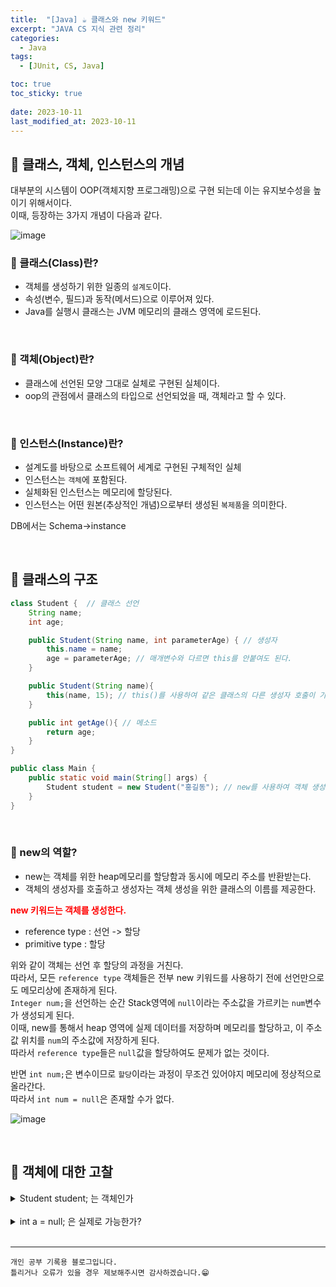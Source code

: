 ```yaml
---
title:  "[Java] ☕ 클래스와 new 키워드"
excerpt: "JAVA CS 지식 관련 정리"
categories:
  - Java
tags:
  - [JUnit, CS, Java]

toc: true
toc_sticky: true
 
date: 2023-10-11
last_modified_at: 2023-10-11
---
```


## 📖 클래스, 객체, 인스턴스의 개념

대부분의 시스템이 OOP(객체지향 프로그래밍)으로 구현 되는데 이는 유지보수성을 높이기 위해서이다.  
이때, 등장하는 3가지 개념이 다음과 같다.  

![image](https://github.com/yyechan0602/yyechan0602.github.io/assets/37824506/e5e4aebd-a9e8-44a5-a583-eaa8b12191e9)


### 🍄 클래스(Class)란?

- 객체를 생성하기 위한 일종의 `설계도`이다.
- 속성(변수, 필드)과 동작(메서드)으로 이루어져 있다.
- Java를 실행시 클래스는 JVM 메모리의 클래스 영역에 로드된다.

<br>

### 🍄 객체(Object)란?

- 클래스에 선언된 모양 그대로 실체로 구현된 실체이다.
- oop의 관점에서 클래스의 타입으로 선언되었을 때, 객체라고 할 수 있다.

<br>

### 🍄 인스턴스(Instance)란?

- 설계도를 바탕으로 소프트웨어 세계로 구현된 구체적인 실체
- 인스턴스는 `객체`에 포함된다.
- 실체화된 인스턴스는 메모리에 할당된다.
- 인스턴스는 어떤 원본(추상적인 개념)으로부터 생성된 `복제품`을 의미한다.

DB에서는 Schema->instance

<br>

## 📖 클래스의 구조

```java
class Student {  // 클래스 선언
    String name;
    int age;

    public Student(String name, int parameterAge) { // 생성자
        this.name = name; 
        age = parameterAge; // 매개변수와 다르면 this를 안붙여도 된다.
    }

    public Student(String name){ 
        this(name, 15); // this()를 사용하여 같은 클래스의 다른 생성자 호출이 가능하다.
    }

    public int getAge(){ // 메소드
        return age;
    }
}

public class Main {
    public static void main(String[] args) {
        Student student = new Student("홍길동"); // new를 사용하여 객체 생성 후 초기화해준다.
    }
}
```

<br>

### 🍄 new의 역할?

- new는 객체를 위한 heap메모리를 할당함과 동시에 메모리 주소를 반환받는다.  
- 객체의 생성자를 호출하고 생성자는 객체 생성을 위한 클래스의 이름를 제공한다.  

<span style="color:red">**new 키워드는 객체를 생성한다.** </span>  

- reference type : 선언 -> 할당  
- primitive type : 할당  

위와 같이 객체는 선언 후 할당의 과정을 거친다.  
따라서, 모든 `reference type` 객체들은 전부 new 키워드를 사용하기 전에 선언만으로도 메모리상에 존재하게 된다.  
`Integer num;`을 선언하는 순간 Stack영역에 `null`이라는 주소값을 가르키는 `num`변수가 생성되게 된다.  
이때, new를 통해서 heap 영역에 실제 데이터를 저장하며 메모리를 할당하고, 이 주소값 위치를 `num`의 주소값에 저장하게 된다.  
따라서 `reference type`들은 `null`값을 할당하여도 문제가 없는 것이다.  

반면 `int num;`은 변수이므로 `할당`이라는 과정이 무조건 있어야지 메모리에 정상적으로 올라간다.  
따라서 `int num = null`은 존재할 수가 없다.  

![image](https://github.com/yyechan0602/yyechan0602.github.io/assets/37824506/e8db026e-6efc-49b0-954b-0c20e8db5a9a)

<br>

## 📖 객체에 대한 고찰


<details>
<summary>Student student; 는 객체인가</summary>
<div markdown="1">  

<details>
<summary>만약 Student student가 객체가 아니라면 Student student=null; 는 객체인가</summary>
<div markdown="1">
 
<br>

<span style="color:red">**둘다 객체이다.** </span>  

첫번째 경우는 객체를 선언한 후 초기화를 하지 않은 경우이고, 두번째, 경우는 객체 선언후 초기화를 해 준 경우이다.  

![image](https://github.com/yyechan0602/yyechan0602.github.io/assets/37824506/637f961b-3c28-49a5-bb13-fbacad3b84bf)

위와 같이 첫 번째는 객체이지만 초기화를 하지 않아서 정상적으로 작동하지 않는 모습이고, 두 번째는 null로 초기화가 되어있기 때문에 제대로 작동하는 모습이다.  

</div>
</details>

</div>
</details>

<!--

-->

<br>

<details>
<summary>int a = null; 은 실제로 가능한가?</summary>
<div markdown="1">

<details>
<summary> null은 객체인가? </summary>
<div markdown="1">

<br>

Java에서 공참조(힙에 실제로 참조되는 object가 없는 참조)의 경우는 당연히 객체가 붙어 있지 않다. 그러나, Java API 레퍼런스의 NullPointerException 항에는 다음과 같이 기술되어 있다.

"object가 필요한 경우 application이 null을 사용하려고 하면 throw된다. 가령 다음과 같은 경우이다."
null object의 instance method 호출
null object의 field(member variables)에 대한 액세스 또는 그 값의 변경
null의 길이를 배열처럼 취득할 경우
null의 slot을 배열처럼 액세스 또는 수정
null을 Throwable처럼 throw 할 경우

위에서 null object라는 말이 등장하는데 이는 공참조에 객체가 붙어 있지 않은 것이 아니라 null을 가리키는 객체라고 볼수 있다. 즉, 공참조라는 것은 JVM에서 봤을때 아무것도 참조하지 않는것이 아니라 null이라고 하는 object를 참조하고 있는것이다. 그러나 JSL 4.3.1에서는 다음과 같이 나와있다.

"참조값(reference)은 이러한 객체의 포인터나 어떤 객체도 참조하지 않는 특수한 null참조가 된다"

즉, 공참조는 어떤 객체도 참조하지 않는다고 단정하고 있다. 하지만 '==' 연산에 있어 두개의 객체가 모두 null이거나 동일한 객체 또는 배열 참조의 경우 true라고 되어있는것으로 봐서 서로 다른 두 객체가 동일한 null을 참조하고 있으므로 true가 된것이 아닌가 하는 생각을 할 수 있다.

즉, null이 Object의 instance 형태는 아니지만 개념적으로 봤을때 null도 object라고 봐야 하지 않을까?

[출처](https://cosmosnet.tistory.com/entry/%EA%B0%9C%EB%B0%9C%EC%9E%90%EA%B0%80-%EB%86%93%EC%B9%98%EA%B8%B0-%EC%89%AC%EC%9A%B4-%EC%9E%90%EB%B0%94%EC%9D%98-%EA%B8%B0%EB%B3%B8%EC%9B%90%EB%A6%AC)

</div>
</details>

</div>
</details>


<br>

***
    개인 공부 기록용 블로그입니다.
    틀리거나 오류가 있을 경우 제보해주시면 감사하겠습니다.😁